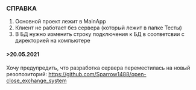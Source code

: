 ### СПРАВКА
1. Основной проект лежит в MainApp
2. Клиент не работает без сервера (который лежит в папке Тесты)
3. В БД нужно изменить строку подключения к БД в соответсвии с директорией на компьютере</br>

#### >20.05.2021
Хочу предупредить, что разработка сервера переместилась на новый резопозиторий: https://github.com/Sparrow1488/open-close_exchange_system

